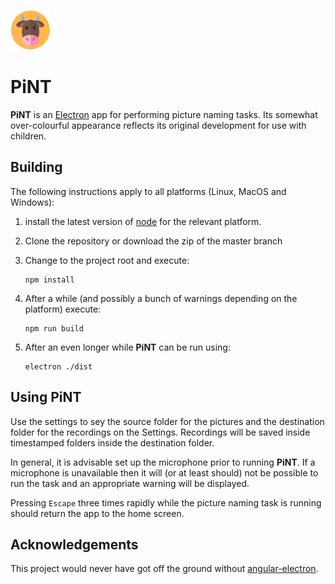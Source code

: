 ![PiNT logo](./logo-pint.png)
# PiNT

**PiNT** is an [Electron](https://electron.atom.io/)
app for performing picture naming tasks.
Its somewhat over-colourful appearance reflects its original
development for use with children.

## Building

The following instructions apply to all platforms (Linux, MacOS and Windows):

1. install the latest version of [node](https://nodejs.org/en/)
for the relevant platform.

2. Clone the repository or download the zip of the master branch

3. Change to the project root and execute:
    ```
    npm install
    ```
4. After a while (and possibly a bunch of warnings depending on the platform)
execute:
    ```
    npm run build
    ```
5. After an even longer while **PiNT** can be run using:

    ```
    electron ./dist
    ```

## Using PiNT

Use the settings to sey the source folder for the pictures
and the destination folder for the recordings on the Settings.
Recordings will be saved
inside timestamped folders inside the destination folder.

In general, it is advisable set up the microphone prior to
running **PiNT**.
If a microphone is unavailable then it will (or at least should)
not be possible to run the task and an appropriate warning
will be displayed.

Pressing `Escape` three times rapidly while the
picture naming task is running should return the app
to the home screen.

## Acknowledgements

This project would never have got off the ground without
[angular-electron](https://github.com/maximegris/angular-electron).
